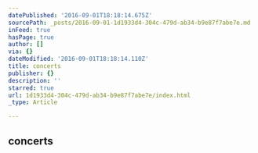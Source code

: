 ```yaml
---
datePublished: '2016-09-01T18:18:14.675Z'
sourcePath: _posts/2016-09-01-1d1933d4-304c-479d-ab34-b9e87f7abe7e.md
inFeed: true
hasPage: true
author: []
via: {}
dateModified: '2016-09-01T18:18:14.110Z'
title: concerts
publisher: {}
description: ''
starred: true
url: 1d1933d4-304c-479d-ab34-b9e87f7abe7e/index.html
_type: Article

---
```

<article style=""><h1>concerts</h1></article>